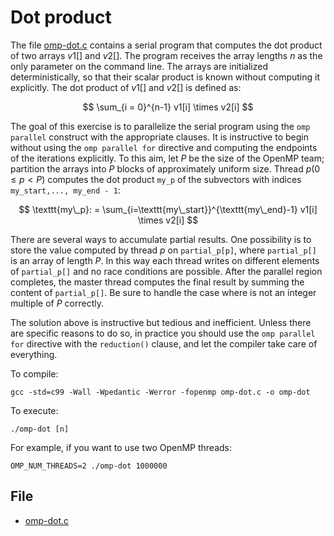 # Dot product

The file [omp-dot.c](https://www.moreno.marzolla.name/teaching/HPC/handouts/omp-dot.c) contains a serial program that computes the
dot product of two arrays $v1[]$ and $v2[]$. The program receives the array lengths $n$ as the only parameter on the command line.
The arrays are initialized deterministically, so that their scalar product is known without computing it explicitly.
The dot product of $v1[]$ and $v2[]$ is defined as:

$$ \sum_{i = 0}^{n-1} v1[i] \times v2[i] $$

The goal of this exercise is to parallelize the serial program using the `omp parallel` construct with the appropriate clauses.
It is instructive to begin without using the `omp parallel for` directive and computing the endpoints of the iterations
explicitly.
To this aim, let $P$ be the size of the OpenMP team; partition the arrays into $P$ blocks of approximately uniform size.
Thread $p(0 \leq p < P)$ computes the dot product `my_p` of the subvectors with indices `my_start,..., my_end - 1`:

$$ \texttt{my\_p}: = \sum_{i=\texttt{my\_start}}^{\texttt{my\_end}-1} v1[i] \times v2[i] $$

There are several ways to accumulate partial results. One possibility is to store the value computed by thread $p$ on
`partial_p[p]`, where `partial_p[]` is an array of length $P$.
In this way each thread writes on different elements of `partial_p[]` and no race conditions are possible.
After the parallel region completes, the master thread computes the final result by summing the content of `partial_p[]`.
Be sure to handle the case where is not an integer multiple of $P$ correctly.

The solution above is instructive but tedious and inefficient. Unless there are specific reasons to do so, in practice you should
use the `omp parallel for` directive with the `reduction()` clause, and let the compiler take care of everything.

To compile:

```shell
gcc -std=c99 -Wall -Wpedantic -Werror -fopenmp omp-dot.c -o omp-dot
```

To execute:

```shell
./omp-dot [n]
```

For example, if you want to use two OpenMP threads:

```shell
OMP_NUM_THREADS=2 ./omp-dot 1000000
```

## File

- [omp-dot.c](https://www.moreno.marzolla.name/teaching/HPC/handouts/omp-dot.c)
